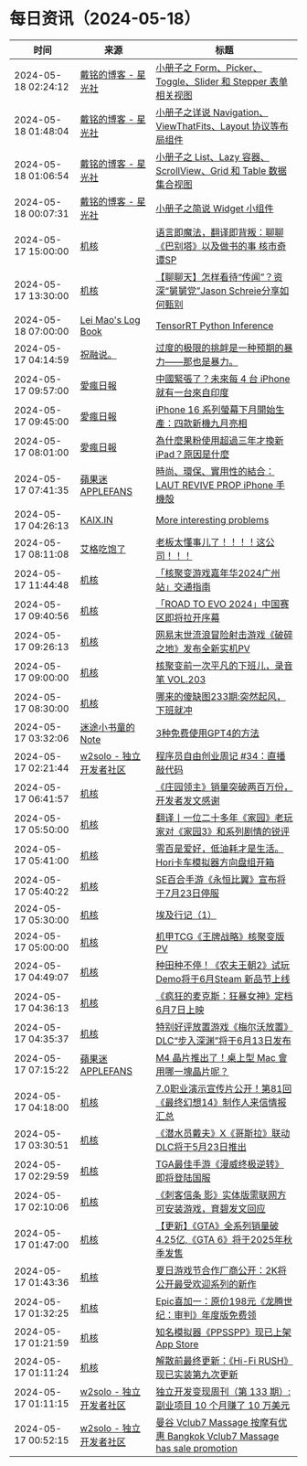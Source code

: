 ﻿# 每日资讯（2024-05-18）

|时间|来源|标题|
|---|---|---|
|2024-05-18 02:24:12|[戴铭的博客 - 星光社](https://ming1016.github.io/atom.xml)|[小册子之 Form、Picker、Toggle、Slider 和 Stepper 表单相关视图](http://ming1016.github.io/2024/05/18/pamphlet-series-form/)|
|2024-05-18 01:48:04|[戴铭的博客 - 星光社](https://ming1016.github.io/atom.xml)|[小册子之详说 Navigation、ViewThatFits、Layout 协议等布局组件](http://ming1016.github.io/2024/05/18/pamphlet-series-layout/)|
|2024-05-18 01:06:54|[戴铭的博客 - 星光社](https://ming1016.github.io/atom.xml)|[小册子之 List、Lazy 容器、ScrollView、Grid 和 Table 数据集合视图](http://ming1016.github.io/2024/05/18/pamphlet-series-listdataview/)|
|2024-05-18 00:07:31|[戴铭的博客 - 星光社](https://ming1016.github.io/atom.xml)|[小册子之简说 Widget 小组件](http://ming1016.github.io/2024/05/18/pamphlet-series-widget/)|
|2024-05-17 15:00:00|[机核](https://www.gcores.com/rss)|[语言即魔法，翻译即背叛：聊聊《巴别塔》以及做书的事 核市奇谭SP](https://www.gcores.com/radios/181619)|
|2024-05-17 13:30:00|[机核](https://www.gcores.com/rss)|[【聊聊天】怎样看待“传闻”？资深“舅舅党”Jason Schreie分享如何甄别](https://www.gcores.com/articles/182027)|
|2024-05-18 07:00:00|[Lei Mao's Log Book](https://leimao.github.io/atom.xml)|[TensorRT Python Inference](https://leimao.github.io/blog/TensorRT-Python-Inference/)|
|2024-05-17 04:14:59|[祝融说。](https://zhurongshuo.com/index.xml)|[过度的极限的挑衅是一种预期的暴力——那也是暴力。](https://zhurongshuo.com/posts/2024/05/1701/)|
|2024-05-17 09:57:00|[愛瘋日報](http://www.iphonetaiwan.org/feeds/posts/default)|[中國緊張了？未來每 4 台 iPhone 就有一台來自印度](https://www.iphonetaiwan.org/2024/05/iphone-production-india-2028.html)|
|2024-05-17 09:45:00|[愛瘋日報](http://www.iphonetaiwan.org/feeds/posts/default)|[iPhone 16 系列螢幕下月開始生產：四款新機九月亮相](https://www.iphonetaiwan.org/2024/05/iphone-16-series-launch-september.html)|
|2024-05-17 08:01:00|[愛瘋日報](http://www.iphonetaiwan.org/feeds/posts/default)|[為什麼果粉使用超過三年才換新 iPad？原因是什麼](https://www.iphonetaiwan.org/2024/05/ipad-user-upgrade-cycle.html)|
|2024-05-17 07:41:35|[蘋果迷 APPLEFANS](https://applefans.today/feed/)|[時尚、環保、實用性的結合：LAUT REVIVE PROP iPhone 手機殻](https://applefans.today/2024-05-laut-revive-prop-iphone-case-reviews/)|
|2024-05-17 04:26:13|[KAIX.IN](https://kaix.in/feed/)|[More interesting problems](https://kaix.in/2024/0517-more-interesting-problems/)|
|2024-05-17 08:11:08|[艾格吃饱了](https://feedpress.me/wx-aigechibaole)|[老板太懂事儿了！！！！这公司！！！](http://mp.weixin.qq.com/s?__biz=MjM5NTYxODQyMA%3D%3D&mid=2653453109&idx=1&sn=8d5888d8df1b7d7d4948d946d9362167)|
|2024-05-17 11:44:48|[机核](https://www.gcores.com/rss)|[「核聚变游戏嘉年华2024广州站」交通指南](https://www.gcores.com/articles/181991)|
|2024-05-17 09:40:56|[机核](https://www.gcores.com/rss)|[「ROAD TO EVO 2024」中国赛区即将拉开序幕](https://www.gcores.com/articles/182043)|
|2024-05-17 09:26:13|[机核](https://www.gcores.com/rss)|[网易末世流浪冒险射击游戏《破碎之地》发布全新实机PV](https://www.gcores.com/articles/182041)|
|2024-05-17 09:00:00|[机核](https://www.gcores.com/rss)|[核聚变前一次平凡的下班儿，录音笔 VOL.203](https://www.gcores.com/radios/182031)|
|2024-05-17 08:30:00|[机核](https://www.gcores.com/rss)|[哪来的傻缺图233期:突然起风，下班就冲](https://www.gcores.com/articles/179394)|
|2024-05-17 03:32:06|[迷途小书童的Note](https://xugaoxiang.com/feed)|[3种免费使用GPT4的方法](https://xugaoxiang.com/2024/05/17/3-methods-gpt4/)|
|2024-05-17 02:21:44|[w2solo - 独立开发者社区](https://w2solo.com/topics/feed)|[程序员自由创业周记 #34：直播敲代码](https://w2solo.com/topics/4629)|
|2024-05-17 06:41:57|[机核](https://www.gcores.com/rss)|[《庄园领主》销量突破两百万份，开发者发文感谢](https://www.gcores.com/articles/182033)|
|2024-05-17 05:50:00|[机核](https://www.gcores.com/rss)|[翻译丨一位二十多年《家园》老玩家对《家园3》和系列剧情的锐评](https://www.gcores.com/articles/182000)|
|2024-05-17 05:41:00|[机核](https://www.gcores.com/rss)|[零百是爱好，低油耗才是生活。Hori卡车模拟器方向盘组开箱](https://www.gcores.com/articles/181835)|
|2024-05-17 05:40:22|[机核](https://www.gcores.com/rss)|[SE百合手游《永恒比翼》宣布将于7月23日停服](https://www.gcores.com/articles/182028)|
|2024-05-17 05:30:00|[机核](https://www.gcores.com/rss)|[埃及行记（1）](https://www.gcores.com/articles/182003)|
|2024-05-17 05:00:00|[机核](https://www.gcores.com/rss)|[机甲TCG《王牌战略》核聚变版PV](https://www.gcores.com/videos/182002)|
|2024-05-17 04:49:07|[机核](https://www.gcores.com/rss)|[种田种不停！《农夫王朝2》试玩Demo将于6月Steam 新品节上线](https://www.gcores.com/articles/182026)|
|2024-05-17 04:36:13|[机核](https://www.gcores.com/rss)|[《疯狂的麦克斯：狂暴女神》定档6月7日上映](https://www.gcores.com/articles/182025)|
|2024-05-17 04:35:37|[机核](https://www.gcores.com/rss)|[特别好评放置游戏《梅尔沃放置》DLC“步入深渊”将于6月13日发布](https://www.gcores.com/articles/182024)|
|2024-05-17 07:15:22|[蘋果迷 APPLEFANS](https://applefans.today/feed/)|[M4 晶片推出了！桌上型 Mac 會用哪一塊晶片呢？](https://applefans.today/2024-05-next-generation-m3-m4-macs/)|
|2024-05-17 04:18:00|[机核](https://www.gcores.com/rss)|[7.0职业演示宣传片公开！第81回《最终幻想14》制作人来信情报汇总](https://www.gcores.com/articles/182010)|
|2024-05-17 03:30:51|[机核](https://www.gcores.com/rss)|[《潜水员戴夫》X《哥斯拉》联动DLC将于5月23日推出](https://www.gcores.com/articles/182019)|
|2024-05-17 02:29:59|[机核](https://www.gcores.com/rss)|[TGA最佳手游《漫威终极逆转》即将登陆国服](https://www.gcores.com/articles/182014)|
|2024-05-17 02:10:06|[机核](https://www.gcores.com/rss)|[《刺客信条 影》实体版需联网方可安装游戏，育碧发文回应](https://www.gcores.com/articles/182011)|
|2024-05-17 01:47:00|[机核](https://www.gcores.com/rss)|[【更新】《GTA》全系列销量破4.25亿,《GTA 6》将于2025年秋季发售](https://www.gcores.com/articles/182004)|
|2024-05-17 01:43:36|[机核](https://www.gcores.com/rss)|[夏日游戏节合作厂商公开：2K将公开最受欢迎系列的新作](https://www.gcores.com/articles/182008)|
|2024-05-17 01:32:25|[机核](https://www.gcores.com/rss)|[Epic喜加一：原价198元《龙腾世纪：审判》年度版免费领](https://www.gcores.com/articles/182009)|
|2024-05-17 01:21:59|[机核](https://www.gcores.com/rss)|[知名模拟器《PPSSPP》现已上架App Store](https://www.gcores.com/articles/182007)|
|2024-05-17 01:11:24|[机核](https://www.gcores.com/rss)|[解散前最终更新：《Hi-Fi RUSH》现已实装第九次更新](https://www.gcores.com/articles/182005)|
|2024-05-17 01:11:15|[w2solo - 独立开发者社区](https://w2solo.com/topics/feed)|[独立开发变现周刊（第 133 期）: 副业项目 10 个月赚了 10 万美元](https://w2solo.com/topics/4628)|
|2024-05-17 00:52:15|[w2solo - 独立开发者社区](https://w2solo.com/topics/feed)|[曼谷 Vclub7 Massage 按摩有优惠 Bangkok Vclub7 Massage has sale promotion ](https://w2solo.com/topics/4627)|
